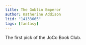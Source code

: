 ```yaml
---
title: The Goblin Emperor
author: Katherine Addison
ltid: "14133665"
tags: [fantasy]
---
```


The first pick of the JoCo Book Club.
